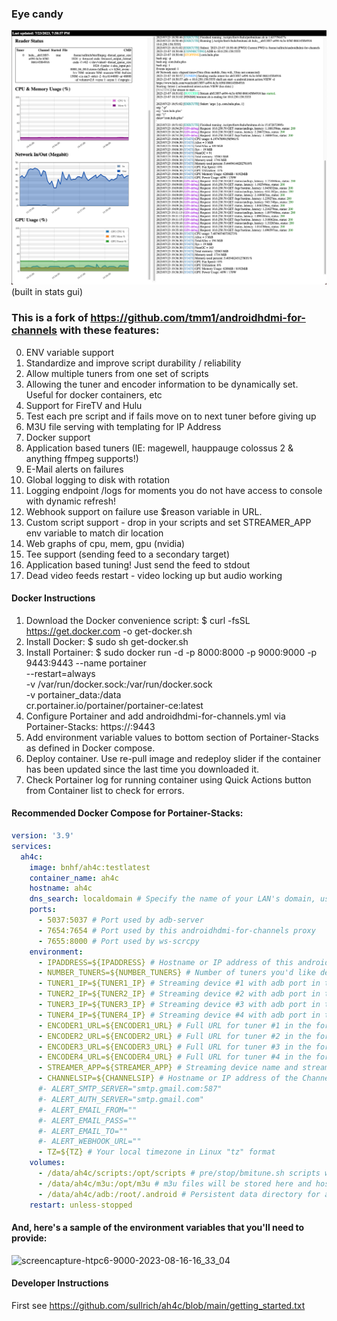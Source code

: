 ### Eye candy

![image](static/status_ss.png)
(built in stats gui)

### This is a fork of https://github.com/tmm1/androidhdmi-for-channels with these features:

0. ENV variable support
1. Standardize and improve script durability / reliability
2. Allow multiple tuners from one set of scripts
3. Allowing the tuner and encoder information to be dynamically set.  Useful for docker containers, etc
4. Support for FireTV and Hulu
5. Test each pre script and if fails move on to next tuner before giving up
6. M3U file serving with templating for IP Address
7. Docker support
8. Application based tuners (IE: magewell, hauppauge colossus 2 & anything ffmpeg supports!)
9. E-Mail alerts on failures
10. Global logging to disk with rotation
11. Logging endpoint /logs for moments you do not have access to console with dynamic refresh!
12. Webhook support on failure use $reason variable in URL.
13. Custom script support - drop in your scripts and set STREAMER_APP env variable to match dir location
14. Web graphs of cpu, mem, gpu (nvidia)
15. Tee support (sending feed to a secondary target)
16. Application based tuning! Just send the feed to stdout
17. Dead video feeds restart - video locking up but audio working


#### Docker Instructions

1. Download the Docker convenience script:
   $ curl -fsSL https://get.docker.com -o get-docker.sh
2. Install Docker:
   $ sudo sh get-docker.sh
3. Install Portainer:
   $ sudo docker run -d -p 8000:8000 -p 9000:9000 -p 9443:9443 --name portainer \
    --restart=always \
    -v /var/run/docker.sock:/var/run/docker.sock \
    -v portainer_data:/data \
    cr.portainer.io/portainer/portainer-ce:latest
4. Configure Portainer and add androidhdmi-for-channels.yml via Portainer-Stacks:
   https://<hostname or IP of server>:9443
5. Add environment variable values to bottom section of Portainer-Stacks as defined in Docker compose.
6. Deploy container.
   Use re-pull image and redeploy slider if the container has been updated since the last time you downloaded it.
7. Check Portainer log for running container using Quick Actions button from Container list to check for errors.

#### Recommended Docker Compose for Portainer-Stacks:

```yml
version: '3.9'
services:
  ah4c:
    image: bnhf/ah4c:testlatest
    container_name: ah4c
    hostname: ah4c
    dns_search: localdomain # Specify the name of your LAN's domain, usually local or localdomain
    ports:
      - 5037:5037 # Port used by adb-server
      - 7654:7654 # Port used by this androidhdmi-for-channels proxy
      - 7655:8000 # Port used by ws-scrcpy
    environment:
      - IPADDRESS=${IPADDRESS} # Hostname or IP address of this androidhdmi-for-channels extension to be used in M3U file (also add port number if not in M3U)
      - NUMBER_TUNERS=${NUMBER_TUNERS} # Number of tuners you'd like defined 1, 2, 3 or 4 supported
      - TUNER1_IP=${TUNER1_IP} # Streaming device #1 with adb port in the form hostname:port or ip:port
      - TUNER2_IP=${TUNER2_IP} # Streaming device #2 with adb port in the form hostname:port or ip:port
      - TUNER3_IP=${TUNER3_IP} # Streaming device #3 with adb port in the form hostname:port or ip:port
      - TUNER4_IP=${TUNER4_IP} # Streaming device #4 with adb port in the form hostname:port or ip:port
      - ENCODER1_URL=${ENCODER1_URL} # Full URL for tuner #1 in the form http://hostname/stream or http://ip/stream
      - ENCODER2_URL=${ENCODER2_URL} # Full URL for tuner #2 in the form http://hostname/stream or http://ip/stream
      - ENCODER3_URL=${ENCODER3_URL} # Full URL for tuner #3 in the form http://hostname/stream or http://ip/stream
      - ENCODER4_URL=${ENCODER4_URL} # Full URL for tuner #4 in the form http://hostname/stream or http://ip/stream
      - STREAMER_APP=${STREAMER_APP} # Streaming device name and streaming app you're using in the form scripts/streamer/app (use lowercase with slashes between as shown)
      - CHANNELSIP=${CHANNELSIP} # Hostname or IP address of the Channels DVR server itself
      #- ALERT_SMTP_SERVER="smtp.gmail.com:587"
      #- ALERT_AUTH_SERVER="smtp.gmail.com"
      #- ALERT_EMAIL_FROM=""
      #- ALERT_EMAIL_PASS=""
      #- ALERT_EMAIL_TO=""
      #- ALERT_WEBHOOK_URL=""
      - TZ=${TZ} # Your local timezone in Linux "tz" format
    volumes:
      - /data/ah4c/scripts:/opt/scripts # pre/stop/bmitune.sh scripts will be stored in this bound host directory under streamer/app
      - /data/ah4c/m3u:/opt/m3u # m3u files will be stored here and hosted at http://<hostname or ip>:7654/m3u for use in Channels DVR - Custom Channels settings
      - /data/ah4c/adb:/root/.android # Persistent data directory for adb keys
    restart: unless-stopped
```

#### And, here's a sample of the environment variables that you'll need to provide:

![screencapture-htpc6-9000-2023-08-16-16_33_04](https://github.com/bnhf/ah4c/assets/41088895/f7d5a59f-ca49-4c2b-a40a-617c3e0a516c)

#### Developer Instructions
First see https://github.com/sullrich/ah4c/blob/main/getting_started.txt

